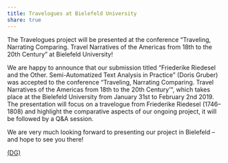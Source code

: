```yaml
---
title: Travelogues at Bielefeld University
share: true
---
```


The Travelogues project will be presented at the conference “Traveling, Narrating Comparing. Travel Narratives of the 
Americas from 18th to the 20th Century” at Bielefeld University!

<!-- more -->

We are happy to announce that our submission titled “Friederike Riedesel and the Other. Semi-Automatized Text Analysis 
in Practice” (Doris Gruber) was accepted to the conference “Traveling, Narrating Comparing. Travel Narratives of the 
Americas from 18th to the 20th Century’“, which takes place at the Bielefeld University from January 31st to 
February 2nd 2019. The presentation will focus on a travelogue from Friederike Riedesel (1746–1808) and highlight the 
comparative aspects of our ongoing project, it will be followed by a Q&A session.

We are very much looking forward to presenting our project in Bielefeld – and hope to see you there!

[(DG)](javascript:linkTo_UnCryptMailto('nbjmup;epsjt/hsvcfsApfbx/bd/bu');)